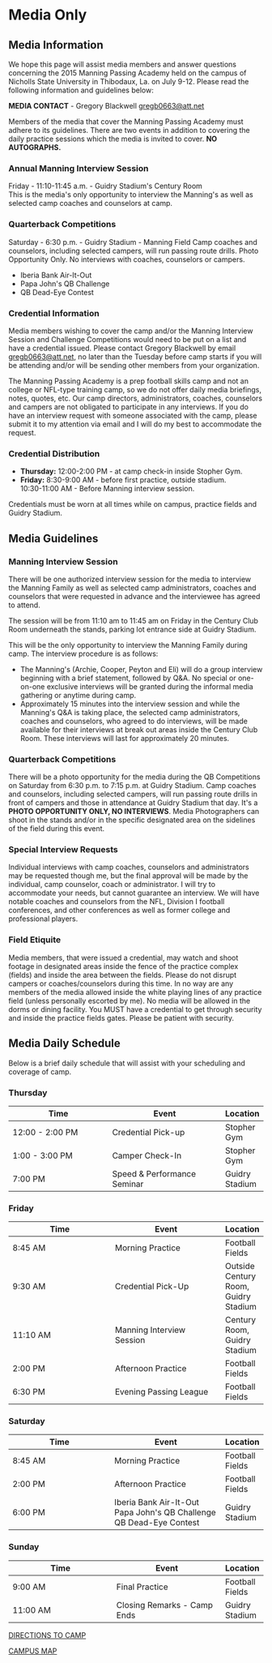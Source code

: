 Media Only
==========

Media Information
-----------------

We hope this page will assist media members and answer questions
concerning the 2015 Manning Passing Academy held on the campus of
Nicholls State University in Thibodaux, La. on July 9-12. Please read
the following information and guidelines below:

**MEDIA CONTACT** - Gregory Blackwell [gregb0663@att.net](mailto:gregb0663@att.net)

Members of the media that cover the Manning Passing Academy must adhere
to its guidelines. There are two events in addition to covering the
daily practice sessions which the media is invited to cover. **NO
AUTOGRAPHS.**

### Annual Manning Interview Session

Friday - 11:10-11:45 a.m. - Guidry Stadium's Century Room\
 This is the media's only opportunity to interview the Manning's as well
as selected camp coaches and counselors at camp.

### Quarterback Competitions

Saturday - 6:30 p.m. - Guidry Stadium - Manning Field Camp coaches and
counselors, including selected campers, will run passing route drills.
Photo Opportunity Only. No interviews with coaches, counselors or campers.

* Iberia Bank Air-It-Out
* Papa John's QB Challenge
* QB Dead-Eye Contest

### Credential Information

Media members wishing to cover the camp and/or the Manning Interview Session and
Challenge Competitions would need to be put on a list and have a credential
issued. Please contact Gregory Blackwell by email
[gregb0663@att.net](mailto:gregb0663@att.net), no later than the Tuesday before
camp starts if you will be attending and/or will be sending other members from
your organization.

The Manning Passing Academy is a prep football skills camp and not an
college or NFL-type training camp, so we do not offer daily media
briefings, notes, quotes, etc. Our camp directors, administrators,
coaches, counselors and campers are not obligated to participate in any
interviews. If you do have an interview request with someone associated
with the camp, please submit it to my attention via email and I will do
my best to accommodate the request.

### Credential Distribution

* **Thursday:** 12:00-2:00 PM - at camp check-in inside Stopher Gym.
* **Friday:** 8:30-9:00 AM - before first practice, outside stadium.  
  10:30-11:00 AM - Before Manning interview session.

Credentials must be worn at all times while on campus, practice fields
and Guidry Stadium.

Media Guidelines
----------------

### Manning Interview Session

There will be one authorized interview session for the media to
interview the Manning Family as well as selected camp administrators,
coaches and counselors that were requested in advance and the
interviewee has agreed to attend.

The session will be from 11:10 am to 11:45 am on Friday in the Century
Club Room underneath the stands, parking lot entrance side at Guidry
Stadium.

This will be the only opportunity to interview the Manning Family during
camp. The interview procedure is as follows:

* The Manning's (Archie, Cooper, Peyton and Eli) will do a group
  interview beginning with a brief statement, followed by Q&A. No
  special or one-on-one exclusive interviews will be granted during
  the informal media gathering or anytime during camp.
* Approximately 15 minutes into the interview session and while the
  Manning's Q&A is taking place, the selected camp administrators,
  coaches and counselors, who agreed to do interviews, will be made
  available for their interviews at break out areas inside the Century
  Club Room. These interviews will last for approximately 20 minutes.

### Quarterback Competitions

There will be a photo opportunity for the media during the QB Competitions on
Saturday from 6:30 p.m. to 7:15 p.m. at Guidry Stadium. Camp coaches and
counselors, including selected campers, will run passing route drills in front
of campers and those in attendance at Guidry Stadium that day. It's a **PHOTO
OPPORTUNITY ONLY, NO INTERVIEWS**.  Media Photographers can shoot in the stands
and/or in the specific designated area on the sidelines of the field during this
event.

### Special Interview Requests

Individual interviews with camp coaches, counselors and administrators
may be requested though me, but the final approval will be made by the
individual, camp counselor, coach or administrator. I will try to
accommodate your needs, but cannot guarantee an interview. We will have
notable coaches and counselors from the NFL, Division I football
conferences, and other conferences as well as former college and
professional players.

### Field Etiquite

Media members, that were issued a credential, may watch and shoot
footage in designated areas inside the fence of the practice complex
(fields) and inside the area between the fields. Please do not disrupt
campers or coaches/counselors during this time. In no way are any
members of the media allowed inside the white playing lines of any
practice field (unless personally escorted by me). No media will be
allowed in the dorms or dining facility. You MUST have a credential to
get through security and inside the practice fields gates. Please be
patient with security.

Media Daily Schedule
--------------------

Below is a brief daily schedule that will assist with your
scheduling and coverage of camp.

### Thursday

<table class="table table-striped table-bordered">
  <thead>
    <tr>
      <th width="320">Time</th>
      <th width="320">Event</th>
      <th>Location</th>
    </tr>
  </thead>
  <tbody>
    <tr>
      <td>12:00 - 2:00 PM</td>
      <td>Credential Pick-up</td>
      <td>Stopher Gym</td>
    </tr>
    <tr>
      <td>1:00 - 3:00 PM</td>
      <td>Camper Check-In</td>
      <td>Stopher Gym</td>
    </tr>
    <tr>
      <td>7:00 PM</td>
      <td>Speed &amp; Performance Seminar</td>
      <td>Guidry Stadium</td>
    </tr>
  </tbody>
</table>

### Friday

<table class="table table-striped table-bordered">
  <thead>
    <tr>
      <th width="320">Time</th>
      <th width="320">Event</th>
      <th>Location</th>
    </tr>
  </thead>
  <tbody>
    <tr>
      <td>8:45 AM</td>
      <td>Morning Practice</td>
      <td>Football Fields</td>
    </tr>
    <tr>
      <td>9:30 AM</td>
      <td>Credential Pick-Up</td>
      <td>Outside Century Room, Guidry Stadium</td>
    </tr>
    <tr>
      <td>11:10 AM</td>
      <td>Manning Interview Session</td>
      <td>Century Room, Guidry Stadium</td>
    </tr>
    <tr>
      <td>2:00 PM</td>
      <td>Afternoon Practice</td>
      <td>Football Fields</td>
    </tr>
    <tr>
      <td>6:30 PM</td>
      <td>Evening Passing League</td>
      <td>Football Fields</td>
    </tr>
  </tbody>
</table>

### Saturday

<table class="table table-striped table-bordered">
  <thead>
    <tr>
      <th width="320">Time</th>
      <th width="320">Event</th>
      <th>Location</th>
    </tr>
  </thead>
  <tbody>
    <tr>
      <td>8:45 AM</td>
      <td>Morning Practice</td>
      <td>Football Fields</td>
    </tr>
    <tr>
      <td>2:00 PM</td>
      <td>Afternoon Practice</td>
      <td>Football Fields</td>
    </tr>
    <tr>
      <td>6:00 PM</td>
      <td>
        Iberia Bank Air-It-Out<br />
        Papa John's QB Challenge<br />
        QB Dead-Eye Contest
      </td>
      <td>Guidry Stadium</td>
    </tr>
  </tbody>
</table>

### Sunday

<table class="table table-striped table-bordered">
  <thead>
    <tr>
      <th width="320">Time</th>
      <th width="320">Event</th>
      <th>Location</th>
    </tr>
  </thead>
  <tbody>
    <tr>
      <td>9:00 AM</td>
      <td>Final Practice</td>
      <td>Football Fields</td>
    </tr>
    <tr>
      <td>11:00 AM</td>
      <td>Closing Remarks - Camp Ends</td>
      <td>Guidry Stadium</td>
    </tr>
  </tbody>
</table>

[DIRECTIONS TO CAMP](/page/directions)

[CAMPUS MAP](/page/campus-map)
